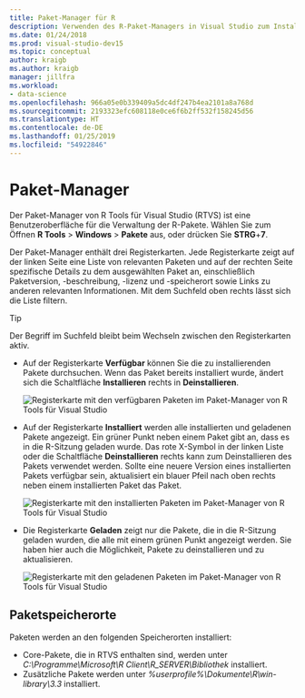 ```yaml
---
title: Paket-Manager für R
description: Verwenden des R-Paket-Managers in Visual Studio zum Installieren und Verwalten von R-Paketen.
ms.date: 01/24/2018
ms.prod: visual-studio-dev15
ms.topic: conceptual
author: kraigb
ms.author: kraigb
manager: jillfra
ms.workload:
- data-science
ms.openlocfilehash: 966a05e0b339409a5dc4df247b4ea2101a8a768d
ms.sourcegitcommit: 2193323efc608118e0ce6f6b2ff532f158245d56
ms.translationtype: HT
ms.contentlocale: de-DE
ms.lasthandoff: 01/25/2019
ms.locfileid: "54922846"
---
```

# <a name="package-manager"></a>Paket-Manager

Der Paket-Manager von R Tools für Visual Studio (RTVS) ist eine Benutzeroberfläche für die Verwaltung der R-Pakete. Wählen Sie zum Öffnen **R Tools** > **Windows** > **Pakete** aus, oder drücken Sie **STRG**+**7**.

Der Paket-Manager enthält drei Registerkarten. Jede Registerkarte zeigt auf der linken Seite eine Liste von relevanten Paketen und auf der rechten Seite spezifische Details zu dem ausgewählten Paket an, einschließlich Paketversion, -beschreibung, -lizenz und -speicherort sowie Links zu anderen relevanten Informationen. Mit dem Suchfeld oben rechts lässt sich die Liste filtern.

> [!Tip]
> Der Begriff im Suchfeld bleibt beim Wechseln zwischen den Registerkarten aktiv.

- Auf der Registerkarte **Verfügbar** können Sie die zu installierenden Pakete durchsuchen. Wenn das Paket bereits installiert wurde, ändert sich die Schaltfläche **Installieren** rechts in **Deinstallieren**.

    ![Registerkarte mit den verfügbaren Paketen im Paket-Manager von R Tools für Visual Studio](media/package-manager-available.png)

- Auf der Registerkarte **Installiert** werden alle installierten und geladenen Pakete angezeigt. Ein grüner Punkt neben einem Paket gibt an, dass es in die R-Sitzung geladen wurde. Das rote X-Symbol in der linken Liste oder die Schaltfläche **Deinstallieren** rechts kann zum Deinstallieren des Pakets verwendet werden. Sollte eine neuere Version eines installierten Pakets verfügbar sein, aktualisiert ein blauer Pfeil nach oben rechts neben einem installierten Paket das Paket.

    ![Registerkarte mit den installierten Paketen im Paket-Manager von R Tools für Visual Studio](media/package-manager-installed.png)

- Die Registerkarte **Geladen** zeigt nur die Pakete, die in die R-Sitzung geladen wurden, die alle mit einem grünen Punkt angezeigt werden. Sie haben hier auch die Möglichkeit, Pakete zu deinstallieren und zu aktualisieren.

    ![Registerkarte mit den geladenen Paketen im Paket-Manager von R Tools für Visual Studio](media/package-manager-loaded.png)

## <a name="package-locations"></a>Paketspeicherorte

Paketen werden an den folgenden Speicherorten installiert:

- Core-Pakete, die in RTVS enthalten sind, werden unter *C:\Programme\Microsoft\R Client\R_SERVER\Bibliothek* installiert.
- Zusätzliche Pakete werden unter *%userprofile%\Dokumente\R\win-library\3.3* installiert.
